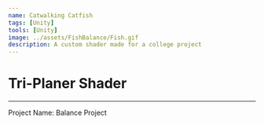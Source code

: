 ```yaml
---
name: Catwalking Catfish
tags: [Unity]
tools: [Unity]
image: ../assets/FishBalance/Fish.gif
description: A custom shader made for a college project
---
```


# **Tri-Planer Shader**

---

Project Name: Balance Project